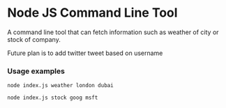 <h1>Node JS Command Line Tool</h1>
<p>A command line tool that can fetch information such as weather of city or stock of company.<p>
<p>Future plan is to add twitter tweet based on username<p>

<h3>Usage examples </h3>

```
node index.js weather london dubai
```

```
node index.js stock goog msft
```

